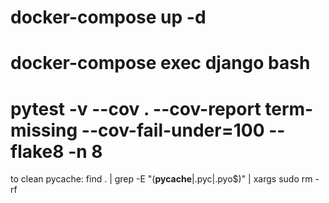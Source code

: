 # docker-compose up -d
# docker-compose exec django bash
# pytest -v --cov . --cov-report term-missing --cov-fail-under=100 --flake8 -n 8

to clean pycache: find . | grep -E "(__pycache__|\.pyc|\.pyo$)" | xargs sudo rm -rf
